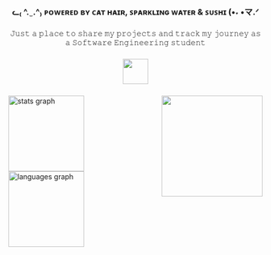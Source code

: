 <h3 align="center">ᓚ₍ ^. ̫ .^₎ ᴘᴏᴡᴇʀᴇᴅ ʙʏ ᴄᴀᴛ ʜᴀɪʀ, ꜱᴘᴀʀᴋʟɪɴɢ ᴡᴀᴛᴇʀ & ꜱᴜꜱʜɪ (•˕ •マ.ᐟ</h3>

###

<p align="center">𝙹𝚞𝚜𝚝 𝚊 𝚙𝚕𝚊𝚌𝚎 𝚝𝚘 𝚜𝚑𝚊𝚛𝚎 𝚖𝚢 𝚙𝚛𝚘𝚓𝚎𝚌𝚝𝚜 𝚊𝚗𝚍 𝚝𝚛𝚊𝚌𝚔 𝚖𝚢 𝚓𝚘𝚞𝚛𝚗𝚎𝚢 𝚊𝚜 𝚊 𝚂𝚘𝚏𝚝𝚠𝚊𝚛𝚎 𝙴𝚗𝚐𝚒𝚗𝚎𝚎𝚛𝚒𝚗𝚐 𝚜𝚝𝚞𝚍𝚎𝚗𝚝</p>

###
<div align="center">
  <img height="50" src="https://i.ibb.co/xKcFdW93/Design-sem-nome-14.png"  />
</div>

###

<img align="right" height="200" src="https://i.imgur.com/4Wr2tcv.gif"  />

###

<div align="left">
  <img src="https://github-readme-stats.vercel.app/api?username=feafriz&hide_title=false&hide_rank=false&show_icons=true&include_all_commits=true&count_private=false&disable_animations=false&theme=buefy&locale=en&hide_border=true&order=1&custom_title=Stats" height="150" alt="stats graph"  />
  <img src="https://github-readme-stats.vercel.app/api/top-langs?username=feafriz&locale=en&hide_title=false&layout=compact&card_width=320&langs_count=5&theme=buefy&hide_border=true&order=2" height="150" alt="languages graph"  />
</div>

###
